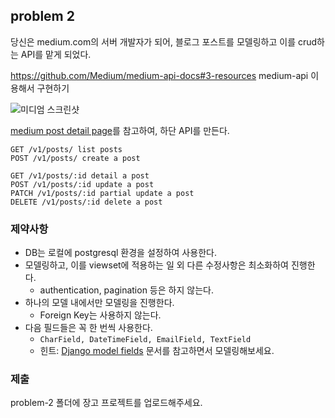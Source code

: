 
## problem 2

당신은 medium.com의 서버 개발자가 되어, 블로그 포스트를 모델링하고 이를 crud하는 API를 맡게 되었다.


https://github.com/Medium/medium-api-docs#3-resources
medium-api 이용해서 구현하기


![미디엄 스크린샷](./%EB%AF%B8%EB%94%94%EC%97%84%20%EC%8A%A4%ED%81%AC%EB%A6%B0%EC%83%B7.png)

[medium post detail page](https://mondaynote.com/apples-next-big-thing-a-business-model-change-e9b0145500c9)를 참고하여, 하단 API를 만든다.


```
GET /v1/posts/ list posts
POST /v1/posts/ create a post

GET /v1/posts/:id detail a post
POST /v1/posts/:id update a post
PATCH /v1/posts/:id partial update a post
DELETE /v1/posts/:id delete a post
```


### 제약사항

- DB는 로컬에 postgresql 환경을 설정하여 사용한다.
- 모델링하고, 이를 viewset에 적용하는 일 외 다른 수정사항은 최소화하여 진행한다.
  - authentication, pagination 등은 하지 않는다.
- 하나의 모델 내에서만 모델링을 진행한다. 
  - Foreign Key는 사용하지 않는다.
- 다음 필드들은 꼭 한 번씩 사용한다.
  - `CharField, DateTimeField, EmailField, TextField`
  - 힌트: [Django model fields](https://docs.djangoproject.com/en/4.1/ref/models/fields/) 문서를 참고하면서 모델링해보세요.

### 제출

problem-2 폴더에 장고 프로젝트를 업로드해주세요.
